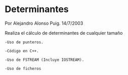 # Determinantes
 Por Alejandro Alonso Puig. 
 14/7/2003
 
 Realiza el cálculo de determinantes de cualquier tamaño
 
	-Uso de punteros. 
 
	-Código en C++. 
 
	-Uso de FSTREAM (Incluye IOSTREAM). 
 
	-Uso de ficheros
